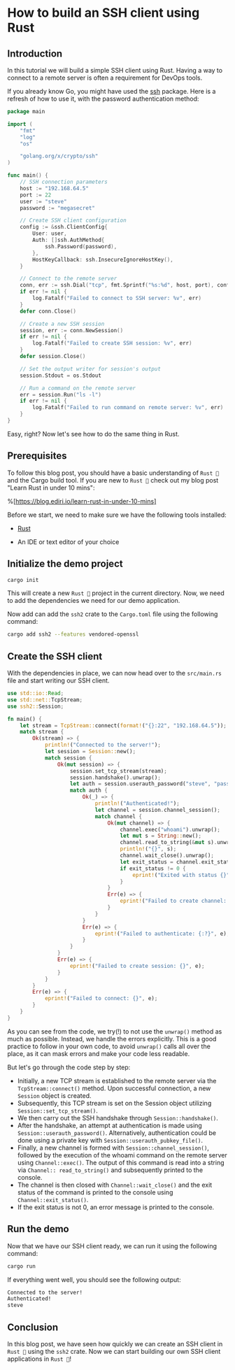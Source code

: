 # How to build an SSH client using Rust

## Introduction

In this tutorial we will build a simple SSH client using Rust. Having a way to connect to a remote server is often a
requirement for DevOps tools.

If you already know Go, you might have used the [ssh](https://godoc.org/golang.org/x/crypto/ssh) package. Here is a
refresh of how to use it, with the password authentication method:

```go
package main

import (
	"fmt"
	"log"
	"os"

	"golang.org/x/crypto/ssh"
)

func main() {
	// SSH connection parameters
	host := "192.168.64.5"
	port := 22
	user := "steve"
	password := "megasecret"

	// Create SSH client configuration
	config := &ssh.ClientConfig{
		User: user,
		Auth: []ssh.AuthMethod{
			ssh.Password(password),
		},
		HostKeyCallback: ssh.InsecureIgnoreHostKey(),
	}

	// Connect to the remote server
	conn, err := ssh.Dial("tcp", fmt.Sprintf("%s:%d", host, port), config)
	if err != nil {
		log.Fatalf("Failed to connect to SSH server: %v", err)
	}
	defer conn.Close()

	// Create a new SSH session
	session, err := conn.NewSession()
	if err != nil {
		log.Fatalf("Failed to create SSH session: %v", err)
	}
	defer session.Close()

	// Set the output writer for session's output
	session.Stdout = os.Stdout

	// Run a command on the remote server
	err = session.Run("ls -l")
	if err != nil {
		log.Fatalf("Failed to run command on remote server: %v", err)
	}
}
```

Easy, right? Now let's see how to do the same thing in Rust.

## Prerequisites

To follow this blog post, you should have a basic understanding of `Rust 🦀` and the Cargo build tool. If you are new
to `Rust 🦀` check out my blog post "Learn Rust in under 10 mins":

%[https://blog.ediri.io/learn-rust-in-under-10-mins] 

Before we start, we need to make sure we have the following tools installed:

* [Rust](https://www.rust-lang.org)

* An IDE or text editor of your choice

## Initialize the demo project

```bash
cargo init
```

This will create a new `Rust 🦀` project in the current directory. Now, we need to add the dependencies we need for our
demo application.

Now add can add the `ssh2` crate to the `Cargo.toml` file using the following command:

```bash
cargo add ssh2 --features vendored-openssl
```

## Create the SSH client

With the dependencies in place, we can now head over to the `src/main.rs` file and start writing our SSH client.

```rust
use std::io::Read;
use std::net::TcpStream;
use ssh2::Session;

fn main() {
    let stream = TcpStream::connect(format!("{}:22", "192.168.64.5"));
    match stream {
        Ok(stream) => {
            println!("Connected to the server!");
            let session = Session::new();
            match session {
                Ok(mut session) => {
                    session.set_tcp_stream(stream);
                    session.handshake().unwrap();
                    let auth = session.userauth_password("steve", "password");
                    match auth {
                        Ok(_) => {
                            println!("Authenticated!");
                            let channel = session.channel_session();
                            match channel {
                                Ok(mut channel) => {
                                    channel.exec("whoami").unwrap();
                                    let mut s = String::new();
                                    channel.read_to_string(&mut s).unwrap();
                                    println!("{}", s);
                                    channel.wait_close().unwrap();
                                    let exit_status = channel.exit_status().unwrap();
                                    if exit_status != 0 {
                                        eprint!("Exited with status {}", exit_status);
                                    }
                                }
                                Err(e) => {
                                    eprint!("Failed to create channel: {}", e);
                                }
                            }
                        }
                        Err(e) => {
                            eprint!("Failed to authenticate: {:?}", e);
                        }
                    }
                }
                Err(e) => {
                    eprint!("Failed to create session: {}", e);
                }
            }
        }
        Err(e) => {
            eprint!("Failed to connect: {}", e);
        }
    }
}
```

As you can see from the code, we try(!) to not use the `unwrap()` method as much as possible. Instead, we handle the
errors explicitly. This is a good practice to follow in your own code, to avoid `unwrap()` calls all over the place, as
it can mask errors and make your code less readable.

But let's go through the code step by step:

- Initially, a new TCP stream is established to the remote server via the `TcpStream::connect()` method. Upon successful
  connection, a new `Session` object is created.
- Subsequently, this TCP stream is set on the Session object utilizing `Session::set_tcp_stream()`.
- We then carry out the SSH handshake through `Session::handshake()`.
- After the handshake, an attempt at authentication is made using `Session::userauth_password()`. Alternatively,
  authentication could be done using a private key with `Session::userauth_pubkey_file()`.
- Finally, a new channel is formed with `Session::channel_session()`, followed by the execution of the whoami command on
  the remote server using `Channel::exec()`. The output of this command is read into a string via `Channel::
  read_to_string()` and subsequently printed to the console.
- The channel is then closed with `Channel::wait_close()` and the exit status of the command is printed to the console
  using `Channel::exit_status()`.
- If the exit status is not 0, an error message is printed to the console.

## Run the demo

Now that we have our SSH client ready, we can run it using the following command:

```bash
cargo run
```

If everything went well, you should see the following output:

```bash
Connected to the server!
Authenticated!
steve
```

## Conclusion

In this blog post, we have seen how quickly we can create an SSH client in `Rust 🦀` using the `ssh2` crate. Now we can
start building our own SSH client applications in `Rust 🦀`!




